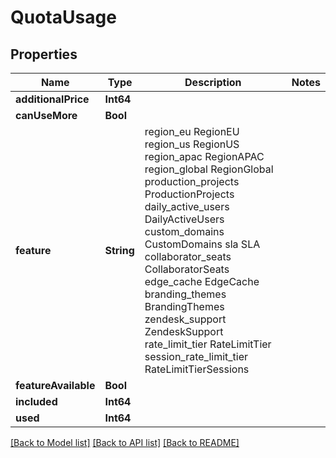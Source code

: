 # QuotaUsage

## Properties
Name | Type | Description | Notes
------------ | ------------- | ------------- | -------------
**additionalPrice** | **Int64** |  | 
**canUseMore** | **Bool** |  | 
**feature** | **String** |  region_eu RegionEU region_us RegionUS region_apac RegionAPAC region_global RegionGlobal production_projects ProductionProjects daily_active_users DailyActiveUsers custom_domains CustomDomains sla SLA collaborator_seats CollaboratorSeats edge_cache EdgeCache branding_themes BrandingThemes zendesk_support ZendeskSupport rate_limit_tier RateLimitTier session_rate_limit_tier RateLimitTierSessions | 
**featureAvailable** | **Bool** |  | 
**included** | **Int64** |  | 
**used** | **Int64** |  | 

[[Back to Model list]](../README.md#documentation-for-models) [[Back to API list]](../README.md#documentation-for-api-endpoints) [[Back to README]](../README.md)


